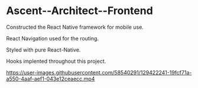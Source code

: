 # Ascent--Architect--Frontend

Constructed the React Native framework for mobile use.

React Navigation used for the routing.

Styled with pure React-Native. 

Hooks implented throughout this project.

https://user-images.githubusercontent.com/58540291/129422241-19fcf71a-a550-4aaf-aef1-043e12ceaecc.mp4


